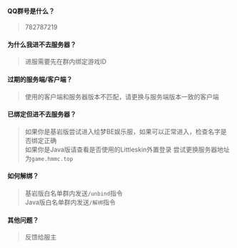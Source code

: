 #### QQ群号是什么？
> 782787219

#### 为什么我进不去服务器？
> 进服需要先在群内绑定游戏ID

#### 过期的服务端/客户端？
> 使用的客户端和服务器版本不匹配，请更换与服务端版本一致的客户端

#### 已绑定但进不去服务器？
> 如果你是基岩版尝试进入绘梦BE娱乐服，如果可以正常进入，检查名字是否绑定正确  
> 如果你是Java版请查看是否使用的Littleskin外置登录
> 尝试更换服务器地址为`game.hmmc.top`

#### 如何解绑？
> 基岩版白名单群内发送`/unbind`指令  
> Java版白名单群内发送`/解绑`指令

#### 其他问题？
> 反馈给服主
